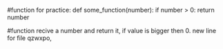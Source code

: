 #function for practice:
def some_function(number):
	if number > 0:
		return number

#function recive a number and return it, if value is bigger then 0.
new line for file
qzwxpo,

